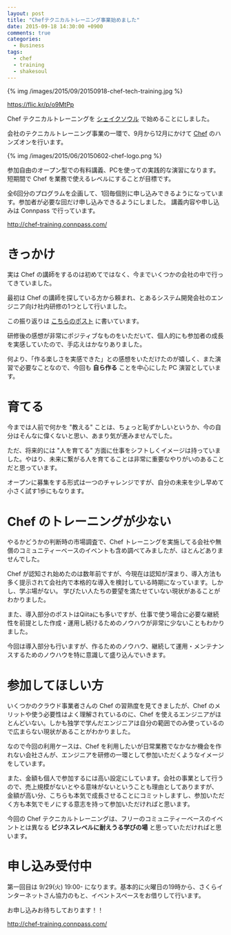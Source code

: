 ```yaml
---
layout: post
title: "Chefテクニカルトレーニング事業始めました"
date: 2015-09-18 14:30:00 +0900
comments: true
categories:
  - Business
tags:
  - chef
  - training
  - shakesoul
---
```

{% img /images/2015/09/20150918-chef-tech-training.jpg %}

https://flic.kr/p/o9MtPp

Chef テクニカルトレーニングを [シェイクソウル] で始めることにしました。

[シェイクソウル]: http://www.shakesoul.net

会社のテクニカルトレーニング事業の一環で、9月から12月にかけて [Chef] のハンズオンを行います。

[Chef]: https://www.chef.io/

{% img /images/2015/06/20150602-chef-logo.png %}

参加自由のオープン型での有料講義、PCを使っての実践的な演習になります。短期間で Chef を業務で使えるレベルにすることが目標です。

全6回分のプログラムを企画して、1回毎個別に申し込みできるようになっています。参加者が必要な回だけ申し込みできるようにしました。
講義内容や申し込みは Connpass で行っています。

http://chef-training.connpass.com/

# きっかけ

実は Chef の講師をするのは初めてではなく、今までいくつかの会社の中で行ってきていました。

最初は Chef の講師を探している方から頼まれ、とあるシステム開発会社のエンジニア向け社内研修の1つとして行いました。

この振り返りは [こちらのポスト](/2015/06/02/chef-teacher/) に書いています。

研修後の感想が非常にポジティブなものをいただいて、個人的にも参加者の成長を実感していたので、手応えはかなりありました。

何より、「作る楽しさを実感できた」との感想をいただけたのが嬉しく、また演習で必要なことなので、今回も **自ら作る** ことを中心にした PC 演習としています。


# 育てる

今までは人前で何かを "教える" ことは、ちょっと恥ずかしいというか、今の自分はそんなに偉くないと思い、あまり気が進みませんでした。

ただ、将来的には "人を育てる" 方面に仕事をシフトしくイメージは持っていました。やはり、未来に繋がる人を育てることは非常に重要なやりがいのあることだと思っています。

オープンに募集をする形式は一つのチャレンジですが、自分の未来を少し早めて小さく試す1歩にもなります。

# Chef のトレーニングが少ない

やるかどうかの判断時の市場調査で、Chef トレーニングを実施してる会社や無償のコミュニティーベースのイベントも含め調べてみましたが、ほとんどありませんでした。

Chef が認知され始めたのは数年前ですが、今現在は認知が深まり、導入方法も多く提示されて会社内で本格的な導入を検討している時期になっています。しかし、学ぶ場がない。
学びたい人たちの要望を満たせていない現状があることがわかりました。

また、導入部分のポストはQiitaにも多いですが、仕事で使う場合に必要な継続性を前提とした作成・運用し続けるためのノウハウが非常に少ないこともわかりました。

今回は導入部分も行いますが、作るためのノウハウ、継続して運用・メンテナンスするためのノウハウを特に意識して盛り込んでいきます。

# 参加してほしい方

いくつかのクラウド事業者さんの Chef の習熟度を見てきましたが、Chef のメリットや使う必要性はよく理解されているのに、Chef を使えるエンジニアがほとんどいない。しかも独学で学んだエンジニアは自分の範囲でのみ使っているので広まらない現状があることがわかりました。

なので今回の利用ケースは、Chef を利用したいが日常業務でなかなか機会を作れない会社さんが、エンジニアを研修の一環として参加いただくようなイメージをしています。

また、金額も個人で参加するには高い設定にしています。会社の事業として行うので、売上規模がないとやる意味がないということも理由としてありますが、
金額が高い分、こちらも本気で成長させることにコミットしますし、参加いただく方も本気でモノにする意志を持って参加いただければと思います。

今回の Chef テクニカルトレーニングは、フリーのコミュニティーベースのイベントとは異なる **ビジネスレベルに耐えうる学びの場** と思っていただければと思います。

# 申し込み受付中

第一回目は 9/29(火) 19:00- になります。基本的に火曜日の19時から、さくらインターネットさん協力のもと、イベントスペースをお借りして行います。

お申し込みお待ちしております！！

http://chef-training.connpass.com/